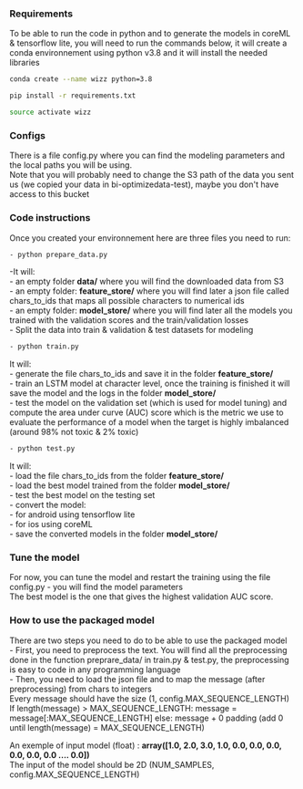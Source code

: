 ### Requirements
To be able to run the code in python and to generate the models in coreML & tensorflow lite, you will need to run the commands below, it will create a conda environnement using python v3.8 and it will install the needed libraries

```bash
conda create --name wizz python=3.8
```

```bash
pip install -r requirements.txt
```

```bash
source activate wizz
```

### Configs
There is a file config.py where you can find the modeling parameters and the local paths you will be using.<br>
Note that you will probably need to change the S3 path of the data you sent us (we copied your data in bi-optimizedata-test), maybe you don't have access to this bucket

### Code instructions
Once you created your environnement here are three files you need to run:

```bash
- python prepare_data.py
```

-It will: <br>
    - an empty folder **data/** where you will find the downloaded data from S3 <br>
    - an empty folder: **feature_store/** where you will find later a json file called chars_to_ids that maps all possible characters to numerical ids <br>
    - an empty folder: **model_store/** where you will find later all the models you trained with the validation scores and the train/validation losses <br>
    - Split the data into train & validation & test datasets for modeling <br>

```bash
- python train.py
```

It will: <br>
    - generate the file chars_to_ids and save it in the folder **feature_store/** <br>
    - train an LSTM model at character level, once the training is finished it will save the model and the logs in the folder **model_store/** <br>
    - test the model on the validation set (which is used for model tuning) and compute the area under curve (AUC) score which is the metric we use to evaluate the performance of a model when the target is highly imbalanced (around 98% not toxic & 2% toxic) <br>

```bash
- python test.py
```

It will: <br>
    - load the file chars_to_ids from the folder **feature_store/** <br>
    - load the best model trained from the folder **model_store/** <br>
    - test the best model on the testing set <br>
    - convert the model: <br>
        - for android using tensorflow lite <br>
        - for ios using coreML <br>
    - save the converted models in the folder **model_store/** <br>
    
### Tune the model
For now, you can tune the model and restart the training using the file config.py - you will find the model parameters <br>
The best model is the one that gives the highest validation AUC score. <br>

### How to use the packaged model
There are two steps you need to do to be able to use the packaged model <br>
    - First, you need to preprocess the text. You will find all the preprocessing done in the function preprare_data/ in train.py & test.py, the preprocessing is easy to code in any programming language <br>
    - Then, you need to load the json file and to map the message (after preprocessing) from chars to integers <br>
Every message should have the size (1, config.MAX_SEQUENCE_LENGTH) <br>
If length(message) > MAX_SEQUENCE_LENGTH: message = message[:MAX_SEQUENCE_LENGTH] else: message + 0 padding (add 0 until length(message) = MAX_SEQUENCE_LENGTH) <br>

An exemple of input model (float) : **array([1.0, 2.0, 3.0, 1.0, 0.0, 0.0, 0.0, 0.0, 0.0, 0.0 .... 0.0])** <br>
The input of the model should be 2D (NUM_SAMPLES,  config.MAX_SEQUENCE_LENGTH)